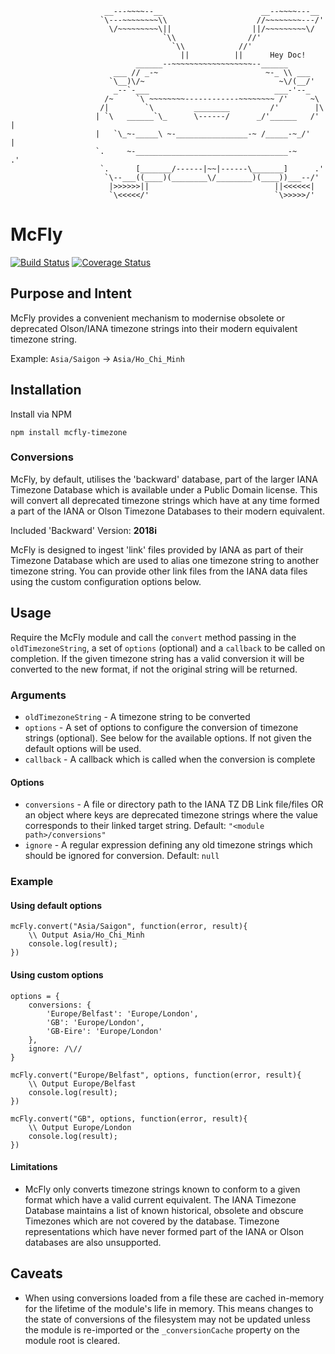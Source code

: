 
                         __---~~~~--__                      __--~~~~---__
                        `\---~~~~~~~~\\                    //~~~~~~~~---/'
                          \/~~~~~~~~~\||                  ||/~~~~~~~~~\/
                                      `\\                //'
                                        `\\            //'
                                          ||          ||      Hey Doc!
                                ______--~~~~~~~~~~~~~~~~~~--______
                           ___ // _-~                        ~-_ \\ ___
                          `\__)\/~                              ~\/(__/'
                           _--`-___                            ___-'--_
                         /~     `\ ~~~~~~~~------------~~~~~~~~ /'     ~\
                        /|        `\         ________         /'        |\
                       | `\   ______`\_      \------/      _/'______   /' |
                       |   `\_~-_____\ ~-________________-~ /_____-~_/'   |
                       `.     ~-__________________________________-~     .'
                        `.      [_______/------|~~|------\_______]      .'
                         `\--___((____)(________\/________)(____))___--/'
                          |>>>>>>||                            ||<<<<<<|
                          `\<<<<</'                            `\>>>>>/'

# McFly

[![Build Status](https://travis-ci.org/SafetyCulture/McFly.svg?branch=master)](https://travis-ci.org/SafetyCulture/McFly)
[![Coverage Status](https://coveralls.io/repos/github/SafetyCulture/McFly/badge.svg?branch=master)](https://coveralls.io/github/SafetyCulture/McFly?branch=master)

## Purpose and Intent

McFly provides a convenient mechanism to modernise obsolete or deprecated Olson/IANA timezone strings into their 
modern equivalent timezone string. 

Example:
`Asia/Saigon` -> `Asia/Ho_Chi_Minh`
  
## Installation

Install via NPM

    npm install mcfly-timezone
    
### Conversions

McFly, by default, utilises the 'backward' database, part of the larger IANA Timezone Database which is available
  under a Public Domain license. This will convert all deprecated timezone strings which have at any time formed a part
  of the IANA or Olson Timezone Databases to their modern equivalent.
  
Included 'Backward' Version: **2018i**
  
McFly is designed to ingest 'link' files provided by IANA as part of their Timezone Database which are
  used to alias one timezone string to another timezone string. You can provide other link files from the IANA data 
  files using the custom configuration options below. 

## Usage

Require the McFly module and call the `convert` method passing in the `oldTimezoneString`, a set of `options` (optional)
  and a `callback` to be called on completion. If the given timezone string has a valid conversion it will be converted
  to the new format, if not the original string will be returned.

### Arguments

* `oldTimezoneString` - A timezone string to be converted
* `options` - A set of options to configure the conversion of timezone strings (optional). See below for the available
  options. If not given the default options will be used.
* `callback` - A callback which is called when the conversion is complete

#### Options

* `conversions` - A file or directory path to the IANA TZ DB Link file/files OR an object where keys are deprecated
    timezone strings where the value corresponds to their linked target string. Default: `"<module path>/conversions"`
* `ignore` - A regular expression defining any old timezone strings which should be ignored for conversion. Default:
    `null`

### Example

#### Using default options

    mcFly.convert("Asia/Saigon", function(error, result){
        \\ Output Asia/Ho_Chi_Minh
        console.log(result);
    })

#### Using custom options


    options = {
        conversions: {
            'Europe/Belfast': 'Europe/London',
            'GB': 'Europe/London',
            'GB-Eire': 'Europe/London'
        },
        ignore: /\//
    }
    
    mcFly.convert("Europe/Belfast", options, function(error, result){
        \\ Output Europe/Belfast
        console.log(result);
    })
    
    mcFly.convert("GB", options, function(error, result){
        \\ Output Europe/London
        console.log(result);
    })
    
#### Limitations

* McFly only converts timezone strings known to conform to a given format which have a valid current equivalent. The IANA
    Timezone Database maintains a list of known historical, obsolete and obscure Timezones which are not covered by the
    database. Timezone representations which have never formed part of the IANA or Olson databases are also unsupported.

## Caveats

* When using conversions loaded from a file these are cached in-memory for the lifetime of the module's life in memory.
    This means changes to the state of conversions of the filesystem may not be updated unless the module is re-imported
    or the `_conversionCache` property on the module root is cleared.
    

